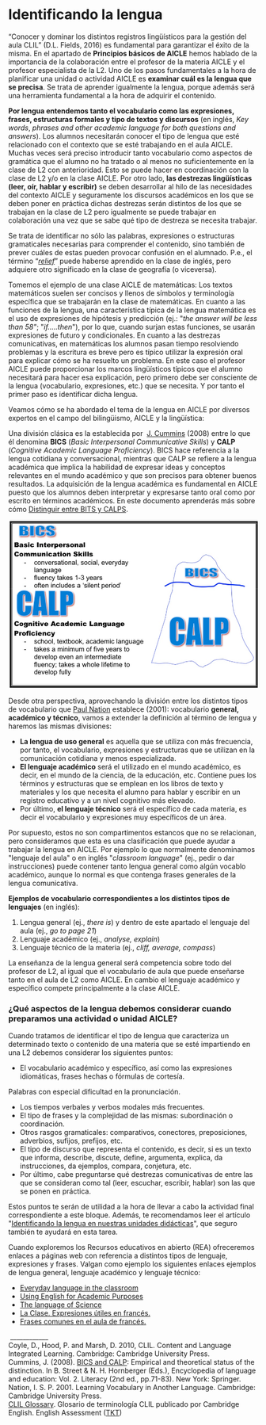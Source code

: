 # Identificando la lengua

“Conocer y dominar los distintos registros lingüísticos para la gestión del aula CLIL” (D.L. Fields, 2016) es fundamental para garantizar el éxito de la misma. En el apartado de **Principios básicos de AICLE** hemos hablado de la importancia de la colaboración entre el profesor de la materia AICLE y el profesor especialista de la L2. Uno de los pasos fundamentales a la hora de planificar una unidad o actividad AICLE es **examinar cuál es la lengua que se precisa**. Se trata de aprender igualmente la lengua, porque además será una herramienta fundamental a la hora de adquirir el contenido.

**Por lengua entendemos tanto el vocabulario como las expresiones, frases, estructuras formales y tipo de textos y discursos** (en inglés, _Key words_, _phrases and other academic language for both questions and answers_). Los alumnos necesitarán conocer el tipo de lengua que esté relacionado con el contexto que se esté trabajando en el aula AICLE. Muchas veces será preciso introducir tanto vocabulario como aspectos de gramática que el alumno no ha tratado o al menos no suficientemente en la clase de L2 con anterioridad. Esto se puede hacer en coordinación con la clase de L2 y/o en la clase AICLE. Por otro lado, **las destrezas lingüísticas (leer, oír, hablar y escribir)** se deben desarrollar al hilo de las necesidades del contexto AICLE y seguramente los discursos académicos en los que se deben poner en práctica dichas destrezas serán distintos de los que se trabajan en la clase de L2 pero igualmente se puede trabajar en colaboración una vez que se sabe qué tipo de destreza se necesita trabajar.

Se trata de identificar no sólo las palabras, expresiones o estructuras gramaticales necesarias para comprender el contenido, sino también de prever cuáles de estas pueden provocar confusión en el alumnado. P.e., el término “[_relief_](https://en.oxforddictionaries.com/definition/relief)” puede haberse aprendido en la clase de inglés, pero adquiere otro significado en la clase de geografía (o viceversa).

Tomemos el ejemplo de una clase AICLE de matemáticas: Los textos matemáticos suelen ser concisos y llenos de símbolos y terminología específica que se trabajarán en la clase de matemáticas. En cuanto a las funciones de la lengua, una característica típica de la lengua matemática es el uso de expresiones de hipótesis y predicción (ej.: "_the answer will be less than 58"_; "_if.....then_"), por lo que, cuando surjan estas funciones, se usarán expresiones de futuro y condicionales. En cuanto a las destrezas comunicativas, en matemáticas los alumnos pasan tiempo resolviendo problemas y la escritura es breve pero es típico utilizar la expresión oral para explicar cómo se ha resuelto un problema. En este caso el profesor AICLE puede proporcionar los marcos lingüísticos típicos que el alumno necesitará para hacer esa explicación, pero primero debe ser consciente de la lengua (vocabulario, expresiones, etc.) que se necesita. Y por tanto el primer paso es identificar dicha lengua.

Veamos cómo se ha abordado el tema de la lengua en AICLE por diversos expertos en el campo del bilingüismo, AICLE y la lingüística:

Una división clásica es la establecida por  [J. Cummins](https://en.wikipedia.org/wiki/Jim_Cummins_(professor)) (2008) entre lo que él denomina **BICS** (_Basic Interpersonal Communicative Skills_) y **CALP** (_Cognitive Academic Language Proficiency_). BICS hace referencia a la lengua cotidiana y conversacional, mientras que CALP se refiere a la lengua académica que implica la habilidad de expresar ideas y conceptos relevantes en el mundo académico y que son precisos para obtener buenos resultados. La adquisición de la lengua académica es fundamental en AICLE puesto que los alumnos deben interpretar y expresarse tanto oral como por escrito en términos académicos. En este documento aprenderás más sobre cómo [Distinguir entre BITS y CALPS](http://formacion.intef.es/pluginfile.php/214299/mod_imscp/content/1/04_ESL-3-1_Distinguishing_between_BICS_and_CALP.pdf).


![Clasificación de J. Cummins](img/REAaicle_14_07_16_B1_T1_Principios_v2_img5.png)


Desde otra perspectiva, aprovechando la división entre los distintos tipos de vocabulario que [Paul Nation](http://www.victoria.ac.nz/lals/about/staff/paul-nation) establece (2001): vocabulario **general, académico y técnico**, vamos a extender la definición al término de lengua y haremos las mismas divisiones:

*   **La lengua de uso general** es aquella que se utiliza con más frecuencia, por tanto, el vocabulario, expresiones y estructuras que se utilizan en la comunicación cotidiana y menos especializada.
*   **El lenguaje académico** será el utilizado en el mundo académico, es decir, en el mundo de la ciencia, de la educación, etc. Contiene pues los términos y estructuras que se emplean en los libros de texto y materiales y los que necesita el alumno para hablar y escribir en un registro educativo y a un nivel cognitivo más elevado.
*   Por último, **el lenguaje técnico** será el específico de cada materia, es decir el vocabulario y expresiones muy específicos de un área.

Por supuesto, estos no son compartimentos estancos que no se relacionan, pero consideramos que esta es una clasificación que puede ayudar a trabajar la lengua en AICLE. Por ejemplo lo que normalmente denominamos "lenguaje del aula" o en inglés "_classroom language_" (ej., pedir o dar instrucciones) puede contener tanto lengua general como algún vocablo académico, aunque lo normal es que contenga frases generales de la lengua comunicativa.

**Ejemplos de vocabulario correspondientes a los distintos tipos de lenguajes** (en inglés):

1.  Lengua general (ej., _there is_) y dentro de este apartado el lenguaje del aula (ej., _go to page 21_)
2.  Lenguaje académico (ej., _analyse, explain_)
3.  Lenguaje técnico de la materia (ej., _cliff, average, compass_)

La enseñanza de la lengua general será competencia sobre todo del profesor de L2, al igual que el vocabulario de aula que puede enseñarse tanto en el aula de L2 como AICLE. En cambio el lenguaje académico y específico compete principalmente a la clase AICLE.

### ¿Qué aspectos de la lengua debemos considerar cuando preparamos una actividad o unidad AICLE?

Cuando tratamos de identificar el tipo de lengua que caracteriza un determinado texto o contenido de una materia que se esté impartiendo en una L2 debemos considerar los siguientes puntos:

*   El vocabulario académico y específico, así como las expresiones idiomáticas, frases hechas o fórmulas de cortesía.

Palabras con especial dificultad en la pronunciación.

*   Los tiempos verbales y verbos modales más frecuentes.
*   El tipo de frases y la complejidad de las mismas: subordinación o coordinación.
*   Otros rasgos gramaticales: comparativos, conectores, preposiciones, adverbios, sufijos, prefijos, etc.
*   El tipo de discurso que representa el contenido, es decir, si es un texto que informa, describe, discute, define, argumenta, explica, da instrucciones, da ejemplos, compara, conjetura, etc.
*   Por último, cabe preguntarse qué destrezas comunicativas de entre las que se consideran como tal (leer, escuchar, escribir, hablar) son las que se ponen en práctica.

Estos puntos te serán de utilidad a la hora de llevar a cabo la actividad final correspondiente a este bloque. Además, te recomendamos leer el artículo "[Identificando la lengua en nuestras unidades didácticas](http://reaaicleintef.blogspot.com.es/2014/04/identificando-la-lengua-en-nuestras.html)", que seguro también te ayudará en esta tarea.

Cuando exploremos los Recursos educativos en abierto (REA) ofreceremos enlaces a páginas web con referencia a distintos tipos de lenguaje, expresiones y frases. Valgan como ejemplo los siguientes enlaces ejemplos de lengua general, lenguaje académico y lenguaje técnico:

*   [Everyday language in the classroom](http://formacion.intef.es/pluginfile.php/214299/mod_imscp/content/1/05_expressions.pdf)
*   [Using English for Academic Purposes](http://www.uefap.com/)
*   [The language of Science](http://www.csun.edu/science/ref/language/)
*   [](http://www.csun.edu/science/ref/language/)[La Clase. Expresiones útiles en francés.](https://quieroaprenderfrances.wordpress.com/2013/01/14/la-clase-expresiones-utiles-en-frances/)
*   [Frases comunes en el aula de francés.](https://quizlet.com/46360935/frases-comunes-en-el-salon-de-clase-flash-cards/) 

 ____________  
Coyle, D., Hood, P. and Marsh, D. 2010, CLIL. Content and Language Integrated Learning. Cambridge: Cambridge University Press.  
Cummins, J. (2008). [BICS and CALP](http://link.springer.com/referenceworkentry/10.1007%2F978-0-387-30424-3_36?LI=true#page-1): Empirical and theoretical status of the distinction. In B. Street & N. H. Hornberger (Eds.), Encyclopedia of language and education: Vol. 2. Literacy (2nd ed., pp.71-83). New York: Springer.  
Nation, I. S. P. 2001. Learning Vocabulary in Another Language. Cambridge: Cambridge University Press.  
[CLIL Glossary](06_22194-tkt-clil-glossary-document.pdf). Glosario de terminología CLIL publicado por Cambridge English. English Assessment ([TKT](http://www.cambridgeenglish.org/teaching-english/teaching-qualifications/tkt/))